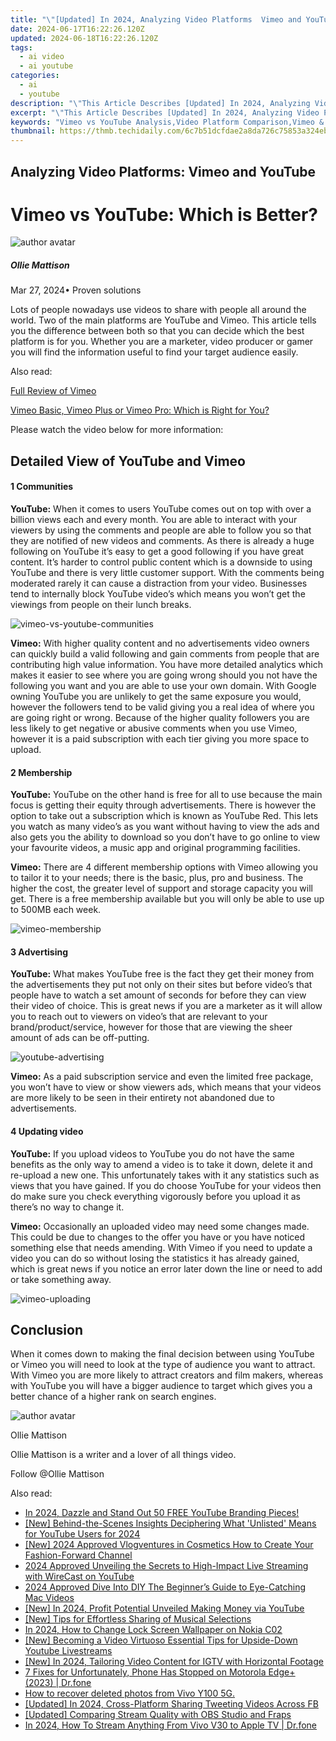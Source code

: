 ```yaml
---
title: "\"[Updated] In 2024, Analyzing Video Platforms  Vimeo and YouTube\""
date: 2024-06-17T16:22:26.120Z
updated: 2024-06-18T16:22:26.120Z
tags:
  - ai video
  - ai youtube
categories:
  - ai
  - youtube
description: "\"This Article Describes [Updated] In 2024, Analyzing Video Platforms: Vimeo and YouTube\""
excerpt: "\"This Article Describes [Updated] In 2024, Analyzing Video Platforms: Vimeo and YouTube\""
keywords: "Vimeo vs YouTube Analysis,Video Platform Comparison,Vimeo & YouTube SEO,Analyze Online Streaming,Comparing Video Hosts,Video Site Metrics,Content Sharing Insights"
thumbnail: https://thmb.techidaily.com/6c7b51dcfdae2a8da726c75853a324eb9a3939b33880d7b4a364119150ff2caf.jpg
---
```


## Analyzing Video Platforms: Vimeo and YouTube

# Vimeo vs YouTube: Which is Better?

![author avatar](https://images.wondershare.com/filmora/article-images/ollie-mattison.jpg)

##### Ollie Mattison

 Mar 27, 2024• Proven solutions

Lots of people nowadays use videos to share with people all around the world. Two of the main platforms are YouTube and Vimeo. This article tells you the difference between both so that you can decide which the best platform is for you. Whether you are a marketer, video producer or gamer you will find the information useful to find your target audience easily.

Also read:

[Full Review of Vimeo](https://tools.techidaily.com/wondershare/filmora/download/)

[Vimeo Basic, Vimeo Plus or Vimeo Pro: Which is Right for You?](https://tools.techidaily.com/wondershare/filmora/download/)

Please watch the video below for more information:

## Detailed View of YouTube and Vimeo

#### 1  Communities

**YouTube:** When it comes to users YouTube comes out on top with over a billion views each and every month. You are able to interact with your viewers by using the comments and people are able to follow you so that they are notified of new videos and comments. As there is already a huge following on YouTube it’s easy to get a good following if you have great content. It’s harder to control public content which is a downside to using YouTube and there is very little customer support. With the comments being moderated rarely it can cause a distraction from your video. Businesses tend to internally block YouTube video’s which means you won’t get the viewings from people on their lunch breaks.

![vimeo-vs-youtube-communities](https://images.wondershare.com/filmora/article-images/vimeo-vs-youtube-communities.jpg)

**Vimeo:** With higher quality content and no advertisements video owners can quickly build a valid following and gain comments from people that are contributing high value information. You have more detailed analytics which makes it easier to see where you are going wrong should you not have the following you want and you are able to use your own domain. With Google owning YouTube you are unlikely to get the same exposure you would, however the followers tend to be valid giving you a real idea of where you are going right or wrong. Because of the higher quality followers you are less likely to get negative or abusive comments when you use Vimeo, however it is a paid subscription with each tier giving you more space to upload.

#### 2  Membership

**YouTube:** YouTube on the other hand is free for all to use because the main focus is getting their equity through advertisements. There is however the option to take out a subscription which is known as YouTube Red. This lets you watch as many video’s as you want without having to view the ads and also gets you the ability to download so you don’t have to go online to view your favourite videos, a music app and original programming facilities.

**Vimeo:** There are 4 different membership options with Vimeo allowing you to tailor it to your needs; there is the basic, plus, pro and business. The higher the cost, the greater level of support and storage capacity you will get. There is a free membership available but you will only be able to use up to 500MB each week.

![vimeo-membership](https://images.wondershare.com/filmora/article-images/vimeo-membership.jpg)

#### 3  Advertising

**YouTube:** What makes YouTube free is the fact they get their money from the advertisements they put not only on their sites but before video’s that people have to watch a set amount of seconds for before they can view their video of choice. This is great news if you are a marketer as it will allow you to reach out to viewers on video’s that are relevant to your brand/product/service, however for those that are viewing the sheer amount of ads can be off-putting.

![youtube-advertising](https://images.wondershare.com/filmora/article-images/youtube-advertising.jpg)

**Vimeo:** As a paid subscription service and even the limited free package, you won’t have to view or show viewers ads, which means that your videos are more likely to be seen in their entirety not abandoned due to advertisements.

#### 4  Updating video

**YouTube:** If you upload videos to YouTube you do not have the same benefits as the only way to amend a video is to take it down, delete it and re-upload a new one. This unfortunately takes with it any statistics such as views that you have gained. If you do choose YouTube for your videos then do make sure you check everything vigorously before you upload it as there’s no way to change it.

**Vimeo:** Occasionally an uploaded video may need some changes made. This could be due to changes to the offer you have or you have noticed something else that needs amending. With Vimeo if you need to update a video you can do so without losing the statistics it has already gained, which is great news if you notice an error later down the line or need to add or take something away.

![vimeo-uploading](https://images.wondershare.com/filmora/article-images/vimeo-uploading.jpg)

## Conclusion

When it comes down to making the final decision between using YouTube or Vimeo you will need to look at the type of audience you want to attract. With Vimeo you are more likely to attract creators and film makers, whereas with YouTube you will have a bigger audience to target which gives you a better chance of a higher rank on search engines.

![author avatar](https://images.wondershare.com/filmora/article-images/ollie-mattison.jpg)

Ollie Mattison

Ollie Mattison is a writer and a lover of all things video.

Follow @Ollie Mattison


<ins class="adsbygoogle"
     style="display:block"
     data-ad-format="autorelaxed"
     data-ad-client="ca-pub-7571918770474297"
     data-ad-slot="1223367746"></ins>



<ins class="adsbygoogle"
     style="display:block"
     data-ad-client="ca-pub-7571918770474297"
     data-ad-slot="8358498916"
     data-ad-format="auto"
     data-full-width-responsive="true"></ins>

<span class="atpl-alsoreadstyle">Also read:</span>
<div><ul>
<li><a href="https://youtube-docs.techidaily.com/24-dazzle-and-stand-out-50-free-youtube-branding-pieces/"><u>In 2024, Dazzle and Stand Out  50 FREE YouTube Branding Pieces!</u></a></li>
<li><a href="https://youtube-docs.techidaily.com/ehind-the-scenes-insights-deciphering-what-unlisted-means-for-youtube-users-for-2024/"><u>[New] Behind-the-Scenes Insights  Deciphering What 'Unlisted' Means for YouTube Users for 2024</u></a></li>
<li><a href="https://youtube-docs.techidaily.com/024-approved-vlogventures-in-cosmetics-how-to-create-your-fashion-forward-channel/"><u>[New] 2024 Approved  Vlogventures in Cosmetics  How to Create Your Fashion-Forward Channel</u></a></li>
<li><a href="https://youtube-docs.techidaily.com/approved-unveiling-the-secrets-to-high-impact-live-streaming-with-wirecast-on-youtube/"><u>2024 Approved  Unveiling the Secrets to High-Impact Live Streaming with WireCast on YouTube</u></a></li>
<li><a href="https://youtube-docs.techidaily.com/approved-dive-into-diy-the-beginners-guide-to-eye-catching-mac-videos/"><u>2024 Approved  Dive Into DIY  The Beginner’s Guide to Eye-Catching Mac Videos</u></a></li>
<li><a href="https://youtube-docs.techidaily.com/n-2024-profit-potential-unveiled-making-money-via-youtube/"><u>[New] In 2024, Profit Potential Unveiled  Making Money via YouTube</u></a></li>
<li><a href="https://youtube-docs.techidaily.com/ips-for-effortless-sharing-of-musical-selections/"><u>[New] Tips for Effortless Sharing of Musical Selections</u></a></li>
<li><a href="https://easy-unlock-android.techidaily.com/in-2024-how-to-change-lock-screen-wallpaper-on-nokia-c02-by-drfone-android/"><u>In 2024, How to Change Lock Screen Wallpaper on Nokia C02</u></a></li>
<li><a href="https://youtube-video-recordings.techidaily.com/new-becoming-a-video-virtuoso-essential-tips-for-upside-down-youtube-livestreams/"><u>[New] Becoming a Video Virtuoso  Essential Tips for Upside-Down Youtube Livestreams</u></a></li>
<li><a href="https://instagram-videos.techidaily.com/new-in-2024-tailoring-video-content-for-igtv-with-horizontal-footage/"><u>[New] In 2024, Tailoring Video Content for IGTV with Horizontal Footage</u></a></li>
<li><a href="https://howto.techidaily.com/7-fixes-for-unfortunately-phone-has-stopped-on-motorola-edgeplus-2023-drfone-by-drfone-fix-android-problems-fix-android-problems/"><u>7 Fixes for Unfortunately, Phone Has Stopped on Motorola Edge+ (2023) | Dr.fone</u></a></li>
<li><a href="https://blog-min.techidaily.com/how-to-recover-deleted-photos-from-vivo-y100-5g-by-fonelab-android-recover-photos/"><u>How to recover deleted photos from Vivo Y100 5G.</u></a></li>
<li><a href="https://twitter-videos.techidaily.com/updated-in-2024-cross-platform-sharing-tweeting-videos-across-fb/"><u>[Updated] In 2024, Cross-Platform Sharing  Tweeting Videos Across FB</u></a></li>
<li><a href="https://screen-sharing-recording.techidaily.com/updated-comparing-stream-quality-with-obs-studio-and-fraps/"><u>[Updated] Comparing Stream Quality with OBS Studio and Fraps</u></a></li>
<li><a href="https://screen-mirror.techidaily.com/in-2024-how-to-stream-anything-from-vivo-v30-to-apple-tv-drfone-by-drfone-android/"><u>In 2024, How To Stream Anything From Vivo V30 to Apple TV | Dr.fone</u></a></li>
</ul></div>

